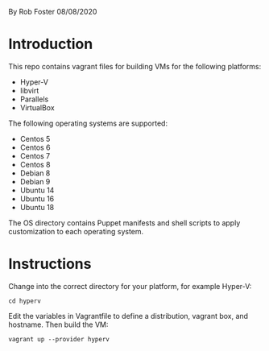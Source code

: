 By Rob Foster 08/08/2020

# Introduction
This repo contains vagrant files for building VMs for the following platforms:
- Hyper-V
- libvirt
- Parallels
- VirtualBox

The following operating systems are supported:
- Centos 5
- Centos 6
- Centos 7
- Centos 8
- Debian 8
- Debian 9
- Ubuntu 14
- Ubuntu 16
- Ubuntu 18

The OS directory contains Puppet manifests and shell scripts to apply customization to each operating system.  

# Instructions
Change into the correct directory for your platform, for example Hyper-V:
```
cd hyperv
```
Edit the variables in Vagrantfile to define a distribution, vagrant box, and hostname. Then build the VM:
```
vagrant up --provider hyperv
```  

